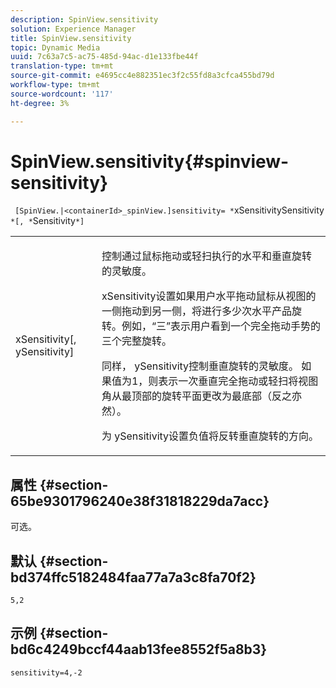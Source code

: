 ```yaml
---
description: SpinView.sensitivity
solution: Experience Manager
title: SpinView.sensitivity
topic: Dynamic Media
uuid: 7c63a7c5-ac75-485d-94ac-d1e133fbe44f
translation-type: tm+mt
source-git-commit: e4695cc4e882351ec3f2c55fd8a3cfca455bd79d
workflow-type: tm+mt
source-wordcount: '117'
ht-degree: 3%

---
```



# SpinView.sensitivity{#spinview-sensitivity}

` [SpinView.|<containerId>_spinView.]sensitivity= *`xSensitivitySensitivity `*[, *`Sensitivity`*]`

<table id="table_18D47E7C6A2D4D68B94225CB621D5F7C"> 
 <tbody> 
  <tr> 
   <td colname="col1"> <p> <span class="codeph"><span class="varname"> xSensitivity</span>[,  <span class="varname"> ySensitivity</span>]</span> </p> </td> 
   <td colname="col2"> <p> 控制通过鼠标拖动或轻扫执行的水平和垂直旋转的灵敏度。 </p> <p> <span class="codeph"> </span> xSensitivity设置如果用户水平拖动鼠标从视图的一侧拖动到另一侧，将进行多少次水平产品旋转。例如，“三”表示用户看到一个完全拖动手势的三个完整旋转。 </p> <p>同样，<span class="codeph"> ySensitivity</span>控制垂直旋转的灵敏度。 如果值为1，则表示一次垂直完全拖动或轻扫将视图角从最顶部的旋转平面更改为最底部（反之亦然）。 </p> <p>为<span class="codeph"> ySensitivity</span>设置负值将反转垂直旋转的方向。 </p> </td> 
  </tr> 
 </tbody> 
</table>

## 属性 {#section-65be9301796240e38f31818229da7acc}

可选。

## 默认 {#section-bd374ffc5182484faa77a7a3c8fa70f2}

`5,2`

## 示例 {#section-bd6c4249bccf44aab13fee8552f5a8b3}

`sensitivity=4,-2`
